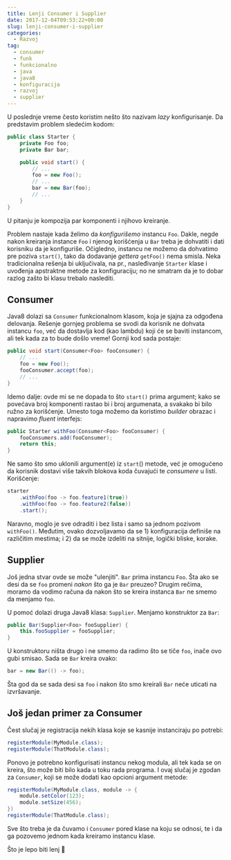 ```yaml
---
title: Lenji Consumer i Supplier
date: 2017-12-04T09:53:22+00:00
slug: lenji-consumer-i-supplier
categories:
  - Razvoj
tag:
  - consumer
  - funk
  - funkcionalno
  - java
  - java8
  - konfiguracija
  - razvoj
  - supplier
---
```


U poslednje vreme često koristim nešto što nazivam _lazy_ konfigurisanje. Da predstavim problem sledećim kodom:

<!--more-->

```java
public class Starter {
	private Foo foo;
	private Bar bar;

	public void start() {
		// ...
		foo = new Foo();
		// ...
		bar = new Bar(foo);
		// ...
	}
}
```

U pitanju je kompozija par komponenti i njihovo kreiranje.

Problem nastaje kada želimo da _konfigurišemo_ instancu `Foo`. Dakle, negde nakon kreiranja instance `Foo` i njenog korišćenja u `Bar` treba je dohvatiti i dati korisniku da je konfiguriše. Očigledno, instancu ne možemo da dohvatimo pre poziva `start()`, tako da dodavanje _gettera_ `getFoo()` nema smisla. Neka tradicionalna rešenja bi uključivala, na pr., nasleđivanje `Starter` klase i uvođenja apstraktne metode za konfiguraciju; no ne smatram da je to dobar razlog zašto bi klasu trebalo naslediti.

## Consumer

Java8 dolazi sa `Consumer` funkcionalnom klasom, koja je sjajna za odgođena delovanja. Rešenje gornjeg problema se svodi da korisnik ne dohvata instancu `foo`, već da dostavlja kod (kao lambdu) koji će se baviti instancom, ali tek kada za to bude došlo vreme! Gornji kod sada postaje:

```java
public void start(Consumer<Foo> fooConsumer) {
	// ...
	foo = new Foo();
	fooConsumer.accept(foo);
	// ...
}
```

Idemo dalje: ovde mi se ne dopada to što `start()` prima argument; kako se povećava broj komponenti rastao bi i broj argumenata, a svakako bi bilo ružno za korišćenje. Umesto toga možemo da koristimo _builder_ obrazac i napravimo _fluent_ interfejs:

```java
public Starter withFoo(Consumer<Foo> fooConsumer) {
	fooConsumers.add(fooConsumer);
	return this;
}
```

Ne samo što smo uklonili argument(e) iz `start`() metode, već je omogućeno da korisnik dostavi više takvih blokova koda čuvajući te _consumere_ u listi. Korišćenje:

```java
starter
	.withFoo(foo -> foo.feature1(true))
  	.withFoo(foo -> foo.feature2(false))
  	.start();
```

Naravno, moglo je sve odraditi i bez lista i samo sa jednom pozivom `withFoo()`. Međutim, ovako dozvoljavamo da se 1) konfiguracija definiše na različitim mestima; i 2) da se može izdeliti na sitnije, logički bliske, korake.

## Supplier

Još jedna stvar ovde se može "ulenjiti". `Bar` prima instancu `Foo`. Šta ako se desi da se `foo` promeni _nakon_ što ga je `Bar` preuzeo? Drugim rečima, moramo da vodimo računa da nakon što se kreira instanca `Bar` ne smemo da menjamo `foo`.

U pomoć dolazi druga Java8 klasa: `Supplier`. Menjamo konstruktor za `Bar`:

```java
public Bar(Supplier<Foo> fooSupplier) {
	this.fooSupplier = fooSupplier;
}
```

U konstruktoru ništa drugo i ne smemo da radimo što se tiče `foo`, inače ovo gubi smisao. Sada se `Bar` kreira ovako:

```java
bar = new Bar(() -> foo);
```

Šta god da se sada desi sa `foo` i nakon što smo kreirali `Bar` neće uticati na izvršavanje.

## Još jedan primer za Consumer

Čest slučaj je registracija nekih klasa koje se kasnije instanciraju po potrebi:

```java
registerModule(MyModule.class);
registerModule(ThatModule.class);
```

Ponovo je potrebno konfigurisati instancu nekog modula, ali tek kada se on kreira, što može biti bilo kada u toku rada programa. I ovaj slučaj je zgodan za `Consumer`, koji se može dodati kao opcioni argument metode:

```java
registerModule(MyModule.class, module -> {
	module.setColor(123);
	module.setSize(456);
})
registerModule(ThatModule.class);
```

Sve što treba je da čuvamo i `Consumer` pored klase na koju se odnosi, te i da ga pozovemo jednom kada kreiramo instancu klase.

Što je lepo biti lenj 🙂
